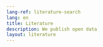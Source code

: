 ```yaml
---
lang-ref: literature-search
lang: en
title: Literature
description: We publish open data
layout: literature
---
```


<script>
var siteConfig = {
  literature: {
    rootFilter: {
      countriesOfCoverage: ['AQ', 'BV', 'HM', 'GS', 'TF']
    },
    highlightedFilters: ['q', 'literatureType', 'relevance', 'countriesOfResearcher', 'countriesOfCoverage', 'year']
  }
};
</script>